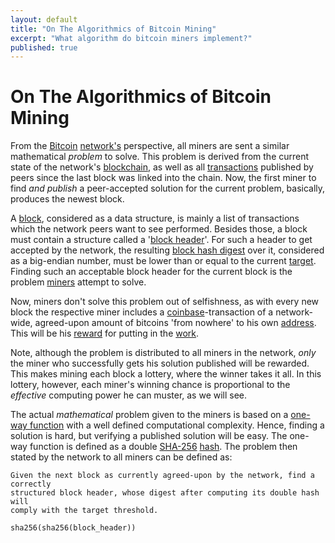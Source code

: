 ```yaml
---
layout: default
title: "On The Algorithmics of Bitcoin Mining"
excerpt: "What algorithm do bitcoin miners implement?"
published: true
---
```


# On The Algorithmics of Bitcoin Mining

From the [Bitcoin](https://bitcoin.org) [network's](https://en.bitcoin.it/wiki/Network) perspective, all miners are sent a similar mathematical _problem_ to solve. This problem is derived from the current state of the network's [blockchain](https://en.bitcoin.it/wiki/Block_chain), as well as all [transactions](https://en.bitcoin.it/wiki/Transaction) published by peers since the last block was linked into the chain. Now, the first miner to find _and publish_ a peer-accepted solution for the current problem, basically, produces the newest block.

A [block](https://en.bitcoin.it/wiki/Block), considered as a data structure, is mainly a list of transactions which the network peers want to see performed. Besides those, a block must contain a structure called a '[block header](https://bitcoin.org/en/developer-reference#block-headers)'. For such a header to get accepted by the network, the resulting [block hash digest](https://en.bitcoin.it/wiki/Block_hashing_algorithm)  over it, considered as a big-endian number, must be lower than or equal to the current [target](https://en.bitcoin.it/wiki/Target). Finding such an acceptable block header for the current block is the problem [miners](https://en.bitcoin.it/wiki/Mining) attempt to solve.

Now, miners don't solve this problem out of selfishness, as with every new block the respective miner includes a [coinbase](https://en.bitcoin.it/wiki/Coinbase)-transaction of a network-wide, agreed-upon amount of bitcoins 'from nowhere' to his own [address](https://en.bitcoin.it/wiki/Address). This will be his [reward](https://en.bitcoin.it/wiki/Mining#Reward) for putting in the [work](https://en.bitcoin.it/wiki/Proof_of_work).

Note, although the problem is distributed to all miners in the network, _only_ the miner who successfully gets his solution published will be rewarded. This makes mining each block a lottery, where the winner takes it all. In this lottery, however, each miner's winning chance is proportional to the _effective_ computing power he can muster, as we will see.

The actual _mathematical_ problem given to the miners is based on a [one-way function](https://en.wikipedia.org/wiki/One-way_function) with a well defined computational complexity. Hence, finding a solution is hard, but verifying a published solution will be easy. The one-way function is defined as a double [SHA-256](https://en.wikipedia.org/wiki/SHA-2) [hash](https://dx.doi.org/10.6028/NIST.FIPS.180-4). The problem then stated by the network to all miners can be defined as:

```
Given the next block as currently agreed-upon by the network, find a correctly
structured block header, whose digest after computing its double hash will
comply with the target threshold.
```

```
sha256(sha256(block_header))
```
